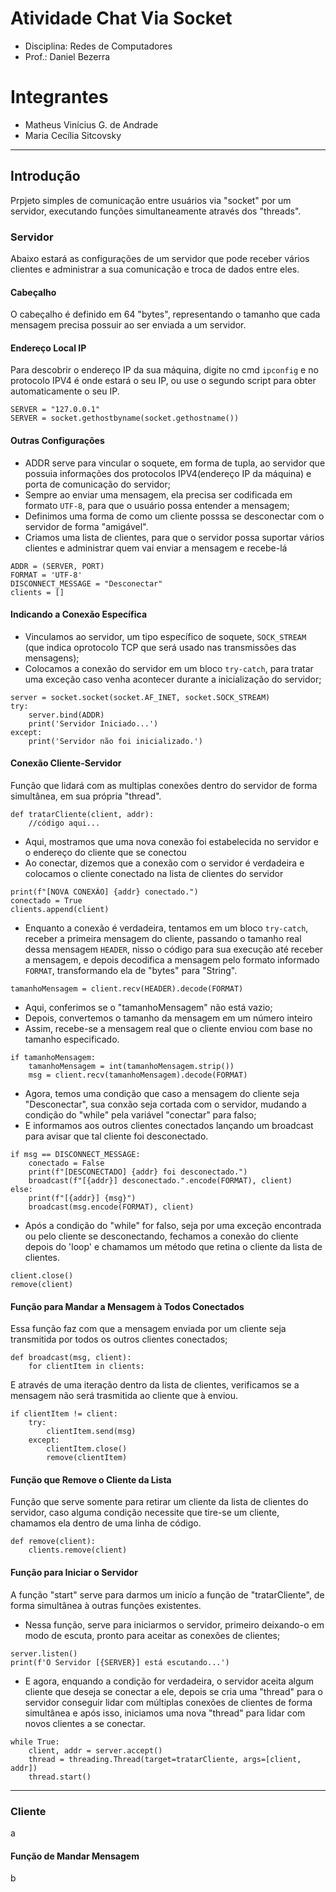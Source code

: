 # Atividade Chat Via Socket
- Disciplina: Redes de Computadores
- Prof.: Daniel Bezerra

# Integrantes
- Matheus Vinícius G. de Andrade
- Maria Cecília Sitcovsky
-------------------------------------------------------------

## Introdução
Prpjeto simples de comunicação entre usuários via "socket" por um servidor, executando funções simultaneamente através dos "threads".

### Servidor
Abaixo estará as configurações de um servidor que pode receber vários clientes e administrar a sua comunicação e troca de dados entre eles.

#### Cabeçalho
O cabeçalho é definido em 64 "bytes", representando o tamanho que cada mensagem precisa possuir ao ser enviada a um servidor.
#### Endereço Local IP
Para descobrir o endereço IP da sua máquina, digite no cmd `ipconfig` e no protocolo IPV4 é onde estará o seu IP, ou use o segundo script para obter automaticamente o seu IP.
~~~
SERVER = "127.0.0.1"
SERVER = socket.gethostbyname(socket.gethostname())
~~~
#### Outras Configurações
* ADDR serve para vincular o soquete, em forma de tupla, ao servidor que possuia informações dos protocolos IPV4(endereço IP da máquina) e porta de comunicação do servidor;
* Sempre ao enviar uma mensagem, ela precisa ser codificada em formato `UTF-8`, para que o usuário possa entender a mensagem;
* Definimos uma forma de como um cliente posssa se desconectar com o servidor de forma "amigável".
* Criamos uma lista de clientes, para que o servidor possa suportar vários clientes e administrar quem vai enviar a mensagem e recebe-lá
~~~
ADDR = (SERVER, PORT)
FORMAT = 'UTF-8'
DISCONNECT_MESSAGE = "Desconectar"
clients = []
~~~
#### Indicando a Conexão Específica
* Vinculamos ao servidor, um tipo específico de soquete, `SOCK_STREAM` (que indica oprotocolo TCP que será usado nas transmissões das mensagens);
* Colocamos a conexão do servidor em um bloco `try-catch`, para tratar uma exceção caso venha acontecer durante a inicialização do servidor;
~~~
server = socket.socket(socket.AF_INET, socket.SOCK_STREAM)
try:
    server.bind(ADDR)
    print('Servidor Iniciado...')
except:
    print('Servidor não foi inicializado.')
~~~
#### Conexão Cliente-Servidor
Função que lidará com as multiplas conexões dentro do servidor de forma simultânea, em sua própria "thread".
~~~
def tratarCliente(client, addr):
    //código aqui...
~~~
* Aqui, mostramos que uma nova conexão foi estabelecida no servidor e o endereço do cliente que se conectou
* Ao conectar, dizemos que a conexão com o servidor é verdadeira e colocamos o cliente conectado na lista de clientes do servidor
~~~
print(f"[NOVA CONEXÃO] {addr} conectado.")
conectado = True
clients.append(client)
~~~
* Enquanto a conexão é verdadeira, tentamos em um bloco `try-catch`, receber a primeira mensagem do cliente, passando o tamanho real dessa mensagem `HEADER`, nisso o código para sua execução até receber a mensagem, e depois decodifica a mensagem pelo formato informado `FORMAT`, transformando ela de "bytes" para "String".
~~~
tamanhoMensagem = client.recv(HEADER).decode(FORMAT)
~~~
* Aqui, conferimos se o "tamanhoMensagem"  não está vazio;
* Depois, convertemos o tamanho da mensagem em um número inteiro
* Assim, recebe-se a mensagem real que o cliente enviou com base no tamanho especificado.
~~~
if tamanhoMensagem:
    tamanhoMensagem = int(tamanhoMensagem.strip())
    msg = client.recv(tamanhoMensagem).decode(FORMAT)
~~~
* Agora, temos uma condição que caso a mensagem do cliente seja "Desconectar", sua conxão seja cortada com o servidor, mudando a condição do "while" pela variável "conectar" para falso;
* E informamos aos outros clientes conectados lançando um broadcast para avisar que tal cliente foi desconectado.
~~~
if msg == DISCONNECT_MESSAGE:
    conectado = False
    print(f"[DESCONECTADO] {addr} foi desconectado.")
    broadcast(f"[{addr}] desconectado.".encode(FORMAT), client)
else:
    print(f"[{addr}] {msg}")
    broadcast(msg.encode(FORMAT), client)
~~~
* Após a condição do "while" for falso, seja por uma exceção encontrada ou pelo cliente se desconectando, fechamos a conexão do cliente depois do 'loop' e chamamos um método que retina o cliente da lista de clientes.
~~~
client.close()
remove(client)
~~~
#### Função para Mandar a Mensagem à Todos Conectados
Essa função faz com que a mensagem enviada por um cliente seja transmitida por todos os outros clientes conectados;
~~~
def broadcast(msg, client):
    for clientItem in clients:
~~~
E através de uma iteração dentro da lista de clientes, verificamos se a mensagem não será trasmitida ao cliente que à enviou.
~~~
if clientItem != client:
    try:
        clientItem.send(msg)
    except:
        clientItem.close()
        remove(clientItem)
~~~
#### Função que Remove o Cliente da Lista
Função que serve somente para retirar um cliente da lista de clientes do servidor, caso alguma condição necessite que tire-se um cliente, chamamos ela dentro de uma linha de código.
~~~
def remove(client):
    clients.remove(client)
~~~
#### Função para Iniciar o Servidor
A função "start" serve para darmos um inicío a função de "tratarCliente", de forma simultânea à outras funções existentes.
* Nessa função, serve para iniciarmos o servidor, primeiro deixando-o em modo de escuta, pronto para aceitar as conexões de clientes;
~~~
server.listen()
print(f'O Servidor [{SERVER}] está escutando...')
~~~
* E agora, enquando a condição for verdadeira, o servidor aceita algum cliente que deseja se conectar a ele, depois se cria uma "thread" para o servidor conseguir lidar com múltiplas conexões de clientes de forma simultânea e após isso, iniciamos uma nova "thread" para lidar com novos clientes a se conectar.
~~~
while True:
    client, addr = server.accept()
    thread = threading.Thread(target=tratarCliente, args=[client, addr])
    thread.start()
~~~

-------------------------------------------------------------
### Cliente
a

#### Função de Mandar Mensagem
b
